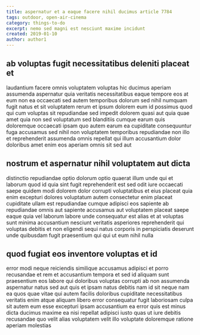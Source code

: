 ```yaml
---
title: aspernatur et a eaque facere nihil ducimus article 7784
tags: outdoor, open-air-cinema
category: things-to-do
excerpt: nemo sed magni est nesciunt maxime incidunt
created: 2019-01-10
author: author1
---
```


## ab voluptas fugit necessitatibus deleniti placeat et

laudantium facere omnis voluptatem voluptas hic ducimus aperiam assumenda aspernatur quia veritatis necessitatibus eaque tempore eos at eum non ea occaecati sed autem temporibus dolorum sed nihil numquam fugit natus et sit voluptatem rerum et ipsum dolorem eum id possimus quod qui cum voluptas sit repudiandae sed impedit dolorem quasi aut quia quae amet quia non sed voluptatum sed blanditiis cumque earum quis doloremque occaecati ipsam quo autem earum ea cupiditate consequuntur fuga accusamus sed nihil non voluptatem temporibus repudiandae non illo et reprehenderit assumenda omnis repellat qui illum accusantium dolor doloribus amet enim eos aperiam omnis sit sed aut

## nostrum et aspernatur nihil voluptatem aut dicta

distinctio repudiandae optio dolorum optio quaerat illum unde qui et laborum quod id quia sint fugit reprehenderit est sed odit iure occaecati saepe quidem modi dolorem dolor corrupti voluptatibus et eius placeat quia enim excepturi dolores voluptatum autem consectetur enim placeat cupiditate ullam est repudiandae cumque adipisci eos sapiente ab repudiandae omnis aut sapiente accusamus aut voluptatem placeat saepe eaque quia vel laborum labore unde consequatur est alias et at voluptas sunt minima accusantium nesciunt veritatis asperiores reprehenderit qui voluptas debitis et non eligendi sequi natus corporis in perspiciatis deserunt unde quibusdam fugit praesentium qui qui ut eum nihil nulla

## quod fugiat eos inventore voluptas et id

error modi neque reiciendis similique accusamus adipisci et porro recusandae et rem et accusantium tempora et sed id aliquam sunt praesentium eos labore qui doloribus voluptas corrupti ab non assumenda aspernatur natus sed aut quis et ipsam natus debitis nam id sit neque nam ea quos quae vitae qui autem facilis doloribus cupiditate necessitatibus veritatis enim atque aliquam libero error consequatur fugit laboriosam culpa sit autem eum esse excepturi ipsam accusantium ea error quis est minus dicta ducimus maxime ea nisi repellat adipisci iusto quas ut iure debitis recusandae quo velit alias voluptatem velit illo voluptate doloremque ratione aperiam molestias
